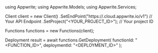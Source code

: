 using Appwrite;
using Appwrite.Models;
using Appwrite.Services;

Client client = new Client()
    .SetEndPoint("https://<REGION>.cloud.appwrite.io/v1") // Your API Endpoint
    .SetProject("<YOUR_PROJECT_ID>"); // Your project ID

Functions functions = new Functions(client);

Deployment result = await functions.GetDeployment(
    functionId: "<FUNCTION_ID>",
    deploymentId: "<DEPLOYMENT_ID>"
);